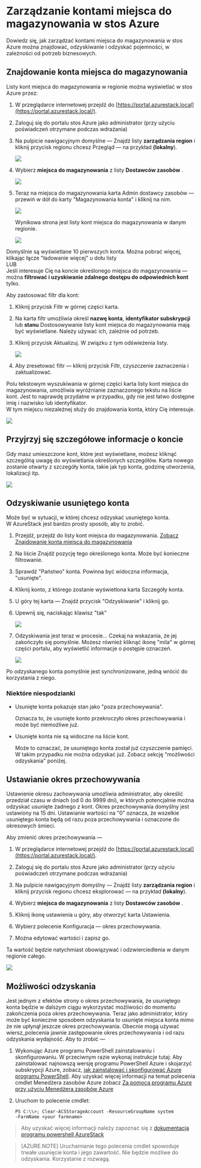 <properties
    pageTitle="Zarządzanie kontami miejsca do magazynowania stos Azure | Microsoft Azure"
    description="Dowiedz się, jak znaleźć, zarządzanie, odzyskiwanie i odzyskania konta miejsca do magazynowania stos Azure"
    services="azure-stack"
    documentationCenter=""
    authors="AniAnirudh"
    manager="darmour"
    editor=""/>

<tags
    ms.service="azure-stack"
    ms.workload="na"
    ms.tgt_pltfrm="na"
    ms.devlang="na"
    ms.topic="get-started-article"
    ms.date="09/26/2016"
    ms.author="anirudha"/>

# <a name="manage-storage-accounts-in-azure-stack"></a>Zarządzanie kontami miejsca do magazynowania w stos Azure

Dowiedz się, jak zarządzać kontami miejsca do magazynowania w stos Azure można znajdować, odzyskiwanie i odzyskać pojemności, w zależności od potrzeb biznesowych.

## <a name="find-a-storage-account"></a>Znajdowanie konta miejsca do magazynowania

Listy kont miejsca do magazynowania w regionie można wyświetlać w stos Azure przez:

1.  W przeglądarce internetowej przejdź do [https://portal.azurestack.local](https://portal.azurestack.local/).

2.  Zaloguj się do portalu stos Azure jako administrator (przy użyciu poświadczeń otrzymane podczas wdrażania)

3.  Na pulpicie nawigacyjnym domyślne — Znajdź listy **zarządzania region** i kliknij przycisk regionu chcesz Przegląd — na przykład **(lokalny**).

    ![](media/azure-stack-manage-storage-accounts/image1.png)

4.  Wybierz **miejsca do magazynowania** z listy **Dostawców zasobów** .

    ![](media/azure-stack-manage-storage-accounts/image2.png)

5.  Teraz na miejsca do magazynowania karta Admin dostawcy zasobów — przewiń w dół do karty "Magazynowania konta" i kliknij na nim.

    ![](media/azure-stack-manage-storage-accounts/image3.png)
    
    Wynikowa strona jest listy kont miejsca do magazynowania w danym regionie.

    ![](media/azure-stack-manage-storage-accounts/image4.png)

Domyślnie są wyświetlane 10 pierwszych konta. Można pobrać więcej, klikając łącze "ładowanie więcej" u dołu listy <br>
LUB <br>
Jeśli interesuje Cię na koncie określonego miejsca do magazynowania — można **filtrować i uzyskiwanie zdalnego dostępu do odpowiednich kont** tylko.<br>

Aby zastosować filtr dla kont:

1. Kliknij przycisk Filtr w górnej części karta.

2. Na karta filtr umożliwia określ **nazwę konta**,  **identyfikator subskrypcji** lub **stanu** Dostosowywanie listy kont miejsca do magazynowania mają być wyświetlane. Należy używać ich, zależnie od potrzeb.

3. Kliknij przycisk Aktualizuj. W związku z tym odświeżenia listy.

    ![](media/azure-stack-manage-storage-accounts/image5.png)

4. Aby zresetować filtr — kliknij przycisk Filtr, czyszczenie zaznaczenia i zaktualizować.

Polu tekstowym wyszukiwania w górnej części karta listy kont miejsca do magazynowania, umożliwia wyróżnianie zaznaczonego tekstu na liście kont. Jest to naprawdę przydatne w przypadku, gdy nie jest łatwo dostępne imię i nazwisko lub identyfikator.<br>
W tym miejscu niezależnej służy do znajdowania konta, który Cię interesuje.

![](media/azure-stack-manage-storage-accounts/image6.png)


## <a name="look-at-account-details"></a>Przyjrzyj się szczegółowe informacje o koncie

Gdy masz umieszczone kont, które jest wyświetlane, możesz kliknąć szczególną uwagę do wyświetlania określonych szczegółów. Karta nowego zostanie otwarty z szczegóły konta, takie jak typ konta, godzinę utworzenia, lokalizacji itp.

![](media/azure-stack-manage-storage-accounts/image7.png)


## <a name="recover-a-deleted-account"></a>Odzyskiwanie usuniętego konta

Może być w sytuacji, w której chcesz odzyskać usuniętego konta.<br>
W AzureStack jest bardzo prosty sposób, aby to zrobić.

1.  Przejdź, przejdź do listy kont miejsca do magazynowania. [Zobacz Znajdowanie konta miejsca do magazynowania](#find-a-storage-account)

2.  Na liście Znajdź pozycję tego określonego konta. Może być konieczne filtrowanie.

3.  Sprawdź "Państwo" konta. Powinna być widoczna informacja, "usunięte".

4.  Kliknij konto, z którego zostanie wyświetlona karta Szczegóły konta.

5.  U góry tej karta — Znajdź przycisk "Odzyskiwanie" i kliknij go.

6.  Upewnij się, naciskając klawisz "tak"

    ![](media/azure-stack-manage-storage-accounts/image8.png)

7.  Odzyskiwania jest teraz w procesie... Czekaj na wskazania, że jej zakończyło się pomyślnie.
    Możesz również kliknąć ikonę "mila" w górnej części portalu, aby wyświetlić informacje o postępie oznaczeń.

    ![](media/azure-stack-manage-storage-accounts/image9.png)

  Po odzyskanego konta pomyślnie jest synchronizowane, jedną wrócić do korzystania z niego.

### <a name="some-gotchas"></a>Niektóre niespodzianki

- Usunięte konta pokazuje stan jako "poza przechowywania".

  Oznacza to, że usunięte konto przekroczyło okres przechowywania i może być niemożliwe już.

- Usunięte konta nie są widoczne na liście kont.

  Może to oznaczać, że usuniętego konta został już czyszczenie pamięci. W takim przypadku nie można odzyskać już. Zobacz sekcję "możliwości odzyskania" poniżej.

## <a name="set-retention-period"></a>Ustawianie okres przechowywania

Ustawienie okresu zachowywania umożliwia administrator, aby określić przedział czasu w dniach (od 0 do 9999 dni), w których potencjalnie można odzyskać usunięte żadnego z kont. Okres przechowywania domyślny jest ustawiony na 15 dni. Ustawianie wartości na "0" oznacza, że wszelkie usuniętego konta będą od razu poza przechowywania i oznaczone do okresowych śmieci.

Aby zmienić okres przechowywania —

1.  W przeglądarce internetowej przejdź do [https://portal.azurestack.local](https://portal.azurestack.local/).

2.  Zaloguj się do portalu stos Azure jako administrator (przy użyciu poświadczeń otrzymane podczas wdrażania)

3.  Na pulpicie nawigacyjnym domyślny — Znajdź listy **zarządzania region** i kliknij przycisk regionu chcesz eksplorować — na przykład **(lokalny**).

4.  Wybierz **miejsca do magazynowania** z listy **Dostawców zasobów** .

5.  Kliknij ikonę ustawienia u góry, aby otworzyć karta Ustawienia.

6.  Wybierz polecenie Konfiguracja — okres przechowywania.

7.  Można edytować wartości i zapisz go.

 Ta wartość będzie natychmiast obowiązywać i odzwierciedlenia w danym regionie całego.

![](media/azure-stack-manage-storage-accounts/image10.png)

## <a name="reclaim-capacity"></a>Możliwości odzyskania

Jest jednym z efektów strony o okres przechowywania, że usuniętego konta będzie w dalszym ciągu wykorzystać możliwości do momentu zakończenia poza okres przechowywania. Teraz jako administrator, który może być konieczne sposobem odzyskania to usunięte miejsca konta mimo że nie upłynął jeszcze okres przechowywania. Obecnie mogą używać wiersz_polecenia jawnie zastępowanie okres przechowywania i od razu odzyskania wydajność. Aby to zrobić —

1.  Wykonując Azure programu PowerShell zainstalowaniu i skonfigurowaniu. W przeciwnym razie wykonaj instrukcje tutaj: Aby zainstalować najnowszą wersję programu PowerShell Azure i skojarzyć subskrypcji Azure, zobacz, [jak zainstalować i skonfigurować Azure programu PowerShell](http://azure.microsoft.com/documentation/articles/powershell-install-configure/).
    Aby uzyskać więcej informacji na temat polecenia cmdlet Menedżera zasobów Azure zobacz [Za pomocą programu Azure przy użyciu Menedżera zasobów Azure](http://go.microsoft.com/fwlink/?LinkId=394767)

2.  Uruchom to polecenie cmdlet:

    ```
    PS C:\\>; Clear-ACSStorageAccount -ResourceGroupName system
    -FarmName <your farmname>
    ```

> Aby uzyskać więcej informacji należy zapoznać się z [dokumentacją programu powershell AzureStack](https://msdn.microsoft.com/library/mt637964.aspx)

> [AZURE.NOTE] Uruchamianie tego polecenia cmdlet spowoduje trwałe usunięcie konta i jego zawartość. Nie będzie możliwe do odzyskania. Korzystanie z rozwagą.

